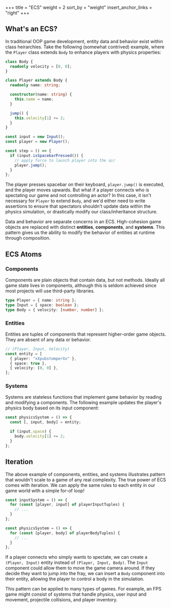 +++
title = "ECS"
weight = 2
sort_by = "weight"
insert_anchor_links = "right"
+++

## What's an ECS?

In traditional OOP game development, entity data and behavior exist within class heirarchies. Take the following (somewhat contrived) example, where the `Player` class extends `Body` to enhance players with physics properties:

```typescript
class Body {
  readonly velocity = [0, 0];
}

class Player extends Body {
  readonly name: string;

  constructor(name: string) {
    this.name = name;
  }

  jump() {
    this.velocity[1] += 2;
  }
}

const input = new Input();
const player = new Player();

const step = () => {
  if (input.isSpacebarPressed()) {
    // apply force to launch player into the air
    player.jump();
  }
};
```

The player presses spacebar on their keyboard, `player.jump()` is executed, and the player moves upwards. But what if a player connects who is spectating our game and not controlling an actor? In this case, it isn't necessary for `Player` to extend `Body`, and we'd either need to write assertions to ensure that spectators shouldn't update data within the physics simulation, or drastically modify our class/inheritance structure.

Data and behavior are separate concerns in an ECS. High-cohesion game objects are replaced with distinct **entities**, **components**, and **systems**. This pattern gives us the ability to modify the behavior of entities at runtime through composition.

## ECS Atoms

### Components

Components are plain objects that contain data, but not methods. Ideally all game state lives in components, although this is seldom achieved since most projects will use third-party libraries.

```typescript
type Player = { name: string };
type Input = { space: boolean };
type Body = { velocity: [number, number] };
```

### Entities

Entities are tuples of components that represent higher-order game objects. They are absent of any data or behavior.

```typescript
// (Player, Input, Velocity)
const entity = [
  { player: "xXpubstomperXx" },
  { space: true },
  { velocity: [0, 0] },
];
```

### Systems

Systems are stateless functions that implement game behavior by reading and modifying a components. The following example updates the player's physics body based on its input component:

```typescript
const physicsSystem = () => {
  const [, input, body] = entity;

  if (input.space) {
    body.velocity[1] += 2;
  }
};
```

## Iteration

The above example of components, entities, and systems illustrates pattern that wouldn't scale to a game of any real complexity. The true power of ECS comes with iteration. We can apply the same rules to each entity in our game world with a simple for-of loop!

```typescript
const inputSystem = () => {
  for (const [player, input] of playerInputTuples) {
    // ...
  }
};

const physicsSystem = () => {
  for (const [player, body] of playerBodyTuples) {
    // ...
  }
};
```

If a player connects who simply wants to spectate, we can create a `(Player, Input)` entity instead of `(Player, Input, Body)`. The `Input` component could allow them to move the game camera around. If they decide they want to jump into the fray, we can insert a `Body` component into their entity, allowing the player to control a body in the simulation.

This pattern can be applied to many types of games. For example, an FPS game might consist of systems that handle physics, user input and movement, projectile collisions, and player inventory.

